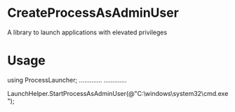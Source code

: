 # CreateProcessAsAdminUser
A library to launch applications with elevated privileges

# Usage
using ProcessLauncher;
.............
.............

LaunchHelper.StartProcessAsAdminUser(@"C:\windows\system32\cmd.exe");
